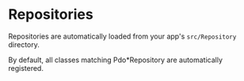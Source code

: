 # Repositories

Repositories are automatically loaded from your app's `src/Repository` directory.

By default, all classes matching Pdo*Repository are automatically registered.
